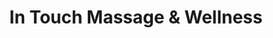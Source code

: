 ---
title: "In Touch Massage & Wellness"
url: /frisco/in-touch-massage-and-wellness/
shop: massage
---